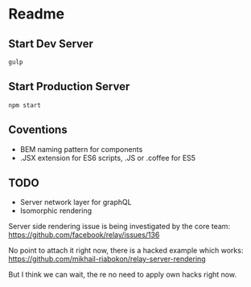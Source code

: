 # Readme
## Start Dev Server
```
gulp
```

## Start Production Server
```
npm start
```


## Coventions
- BEM naming pattern for components
- .JSX extension for ES6 scripts, .JS or .coffee for ES5

## TODO
- Server network layer for graphQL
- Isomorphic rendering

Server side rendering issue is being investigated
by the core team:
https://github.com/facebook/relay/issues/136

No point to attach it right now, there is a hacked example
which works:
https://github.com/mikhail-riabokon/relay-server-rendering

But I think we can wait, the re no need to apply own hacks
right now.
